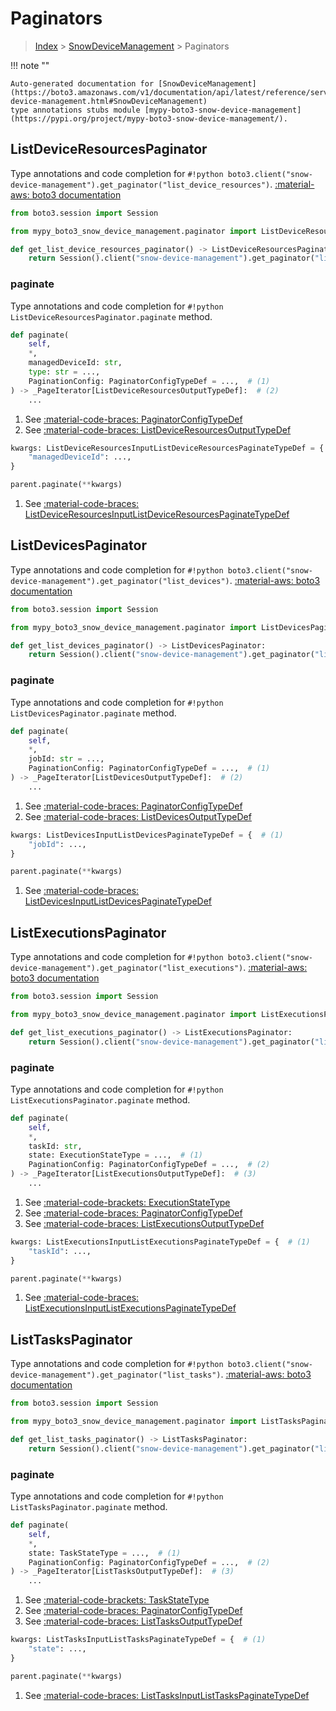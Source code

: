 # Paginators

> [Index](../README.md) > [SnowDeviceManagement](./README.md) > Paginators

!!! note ""

    Auto-generated documentation for [SnowDeviceManagement](https://boto3.amazonaws.com/v1/documentation/api/latest/reference/services/snow-device-management.html#SnowDeviceManagement)
    type annotations stubs module [mypy-boto3-snow-device-management](https://pypi.org/project/mypy-boto3-snow-device-management/).

## ListDeviceResourcesPaginator

Type annotations and code completion for `#!python boto3.client("snow-device-management").get_paginator("list_device_resources")`.
[:material-aws: boto3 documentation](https://boto3.amazonaws.com/v1/documentation/api/latest/reference/services/snow-device-management.html#SnowDeviceManagement.Paginator.ListDeviceResources)

```python title="Usage example"
from boto3.session import Session

from mypy_boto3_snow_device_management.paginator import ListDeviceResourcesPaginator

def get_list_device_resources_paginator() -> ListDeviceResourcesPaginator:
    return Session().client("snow-device-management").get_paginator("list_device_resources")
```


### paginate

Type annotations and code completion for `#!python ListDeviceResourcesPaginator.paginate` method.

```python title="Method definition"
def paginate(
    self,
    *,
    managedDeviceId: str,
    type: str = ...,
    PaginationConfig: PaginatorConfigTypeDef = ...,  # (1)
) -> _PageIterator[ListDeviceResourcesOutputTypeDef]:  # (2)
    ...
```

1. See [:material-code-braces: PaginatorConfigTypeDef](./type_defs.md#paginatorconfigtypedef) 
2. See [:material-code-braces: ListDeviceResourcesOutputTypeDef](./type_defs.md#listdeviceresourcesoutputtypedef) 


```python title="Usage example with kwargs"
kwargs: ListDeviceResourcesInputListDeviceResourcesPaginateTypeDef = {  # (1)
    "managedDeviceId": ...,
}

parent.paginate(**kwargs)
```

1. See [:material-code-braces: ListDeviceResourcesInputListDeviceResourcesPaginateTypeDef](./type_defs.md#listdeviceresourcesinputlistdeviceresourcespaginatetypedef) 
## ListDevicesPaginator

Type annotations and code completion for `#!python boto3.client("snow-device-management").get_paginator("list_devices")`.
[:material-aws: boto3 documentation](https://boto3.amazonaws.com/v1/documentation/api/latest/reference/services/snow-device-management.html#SnowDeviceManagement.Paginator.ListDevices)

```python title="Usage example"
from boto3.session import Session

from mypy_boto3_snow_device_management.paginator import ListDevicesPaginator

def get_list_devices_paginator() -> ListDevicesPaginator:
    return Session().client("snow-device-management").get_paginator("list_devices")
```


### paginate

Type annotations and code completion for `#!python ListDevicesPaginator.paginate` method.

```python title="Method definition"
def paginate(
    self,
    *,
    jobId: str = ...,
    PaginationConfig: PaginatorConfigTypeDef = ...,  # (1)
) -> _PageIterator[ListDevicesOutputTypeDef]:  # (2)
    ...
```

1. See [:material-code-braces: PaginatorConfigTypeDef](./type_defs.md#paginatorconfigtypedef) 
2. See [:material-code-braces: ListDevicesOutputTypeDef](./type_defs.md#listdevicesoutputtypedef) 


```python title="Usage example with kwargs"
kwargs: ListDevicesInputListDevicesPaginateTypeDef = {  # (1)
    "jobId": ...,
}

parent.paginate(**kwargs)
```

1. See [:material-code-braces: ListDevicesInputListDevicesPaginateTypeDef](./type_defs.md#listdevicesinputlistdevicespaginatetypedef) 
## ListExecutionsPaginator

Type annotations and code completion for `#!python boto3.client("snow-device-management").get_paginator("list_executions")`.
[:material-aws: boto3 documentation](https://boto3.amazonaws.com/v1/documentation/api/latest/reference/services/snow-device-management.html#SnowDeviceManagement.Paginator.ListExecutions)

```python title="Usage example"
from boto3.session import Session

from mypy_boto3_snow_device_management.paginator import ListExecutionsPaginator

def get_list_executions_paginator() -> ListExecutionsPaginator:
    return Session().client("snow-device-management").get_paginator("list_executions")
```


### paginate

Type annotations and code completion for `#!python ListExecutionsPaginator.paginate` method.

```python title="Method definition"
def paginate(
    self,
    *,
    taskId: str,
    state: ExecutionStateType = ...,  # (1)
    PaginationConfig: PaginatorConfigTypeDef = ...,  # (2)
) -> _PageIterator[ListExecutionsOutputTypeDef]:  # (3)
    ...
```

1. See [:material-code-brackets: ExecutionStateType](./literals.md#executionstatetype) 
2. See [:material-code-braces: PaginatorConfigTypeDef](./type_defs.md#paginatorconfigtypedef) 
3. See [:material-code-braces: ListExecutionsOutputTypeDef](./type_defs.md#listexecutionsoutputtypedef) 


```python title="Usage example with kwargs"
kwargs: ListExecutionsInputListExecutionsPaginateTypeDef = {  # (1)
    "taskId": ...,
}

parent.paginate(**kwargs)
```

1. See [:material-code-braces: ListExecutionsInputListExecutionsPaginateTypeDef](./type_defs.md#listexecutionsinputlistexecutionspaginatetypedef) 
## ListTasksPaginator

Type annotations and code completion for `#!python boto3.client("snow-device-management").get_paginator("list_tasks")`.
[:material-aws: boto3 documentation](https://boto3.amazonaws.com/v1/documentation/api/latest/reference/services/snow-device-management.html#SnowDeviceManagement.Paginator.ListTasks)

```python title="Usage example"
from boto3.session import Session

from mypy_boto3_snow_device_management.paginator import ListTasksPaginator

def get_list_tasks_paginator() -> ListTasksPaginator:
    return Session().client("snow-device-management").get_paginator("list_tasks")
```


### paginate

Type annotations and code completion for `#!python ListTasksPaginator.paginate` method.

```python title="Method definition"
def paginate(
    self,
    *,
    state: TaskStateType = ...,  # (1)
    PaginationConfig: PaginatorConfigTypeDef = ...,  # (2)
) -> _PageIterator[ListTasksOutputTypeDef]:  # (3)
    ...
```

1. See [:material-code-brackets: TaskStateType](./literals.md#taskstatetype) 
2. See [:material-code-braces: PaginatorConfigTypeDef](./type_defs.md#paginatorconfigtypedef) 
3. See [:material-code-braces: ListTasksOutputTypeDef](./type_defs.md#listtasksoutputtypedef) 


```python title="Usage example with kwargs"
kwargs: ListTasksInputListTasksPaginateTypeDef = {  # (1)
    "state": ...,
}

parent.paginate(**kwargs)
```

1. See [:material-code-braces: ListTasksInputListTasksPaginateTypeDef](./type_defs.md#listtasksinputlisttaskspaginatetypedef) 
